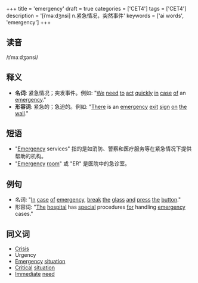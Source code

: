 +++
title = 'emergency'
draft = true
categories = ['CET4']
tags = ['CET4']
description = '[iˈməːdʒnsi] n.紧急情况，突然事件'
keywords = ['ai words', 'emergency']
+++

## 读音
/ɪˈmɜːdʒənsi/

## 释义
- **名词**: 紧急情况；突发事件。例如: "[We](/zh/post/we/) [need](/zh/post/need/) [to](/zh/post/to/) [act](/zh/post/act/) [quickly](/zh/post/quickly/) [in](/zh/post/in/) [case](/zh/post/case/) [of](/zh/post/of/) an [emergency](/zh/post/emergency/)."
- **形容词**: 紧急的；急迫的。例如: "[There](/zh/post/there/) is an [emergency](/zh/post/emergency/) [exit](/zh/post/exit/) [sign](/zh/post/sign/) [on](/zh/post/on/) [the](/zh/post/the/) [wall](/zh/post/wall/)."

## 短语
- "[Emergency](/zh/post/emergency/) services" 指的是如消防、警察和医疗服务等在紧急情况下提供帮助的机构。
- "[Emergency](/zh/post/emergency/) [room](/zh/post/room/)" 或 "ER" 是医院中的急诊室。

## 例句
- 名词: "[In](/zh/post/in/) [case](/zh/post/case/) [of](/zh/post/of/) [emergency](/zh/post/emergency/), [break](/zh/post/break/) [the](/zh/post/the/) [glass](/zh/post/glass/) [and](/zh/post/and/) [press](/zh/post/press/) [the](/zh/post/the/) [button](/zh/post/button/)."
- 形容词: "[The](/zh/post/the/) [hospital](/zh/post/hospital/) has [special](/zh/post/special/) procedures [for](/zh/post/for/) handling [emergency](/zh/post/emergency/) cases."

## 同义词
- [Crisis](/zh/post/crisis/)
- Urgency
- [Emergency](/zh/post/emergency/) [situation](/zh/post/situation/)
- [Critical](/zh/post/critical/) [situation](/zh/post/situation/)
- [Immediate](/zh/post/immediate/) [need](/zh/post/need/)
